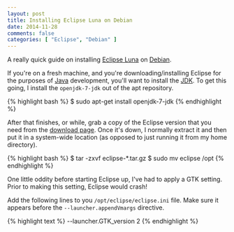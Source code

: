 ```yaml
---
layout: post
title: Installing Eclipse Luna on Debian
date: 2014-11-28
comments: false
categories: [ "Eclipse", "Debian" ]
---
```


A really quick guide on installing [Eclipse Luna](https://eclipse.org/) on [Debian](https://www.debian.org/).

If you're on a fresh machine, and you're downloading/installing Eclipse for the purposes of [Java](https://www.java.com/en/) development, you'll want to install the [JDK](http://en.wikipedia.org/wiki/Java_Development_Kit). To get this going, I install the `openjdk-7-jdk` out of the apt repository.

{% highlight bash %}
$ sudo apt-get install openjdk-7-jdk
{% endhighlight %}

After that finishes, or while, grab a copy of the Eclipse version that you need from the [download page](https://www.eclipse.org/downloads/). Once it's down, I normally extract it and then put it in a system-wide location (as opposed to just running it from my home directory).

{% highlight bash %}
$ tar -zxvf eclipse-*.tar.gz
$ sudo mv eclipse /opt
{% endhighlight %}

One little oddity before starting Eclipse up, I've had to apply a GTK setting. Prior to making this setting, Eclipse would crash!

Add the following lines to you `/opt/eclipse/eclipse.ini` file. Make sure it appears before the `--launcher.appendVmargs` directive.

{% highlight text %}
--launcher.GTK_version
2
{% endhighlight %}
